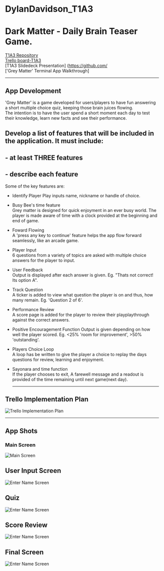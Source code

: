 # DylanDavidson_T1A3    
# Dark Matter - Daily Brain Teaser Game.  
[T1A3 Repository](https://github.com/Cheese-steak-jimmys/T1A3)  
[Trello board-T1A3](https://trello.com/invite/b/IWKUd6KC/02fde642b7e5530dbfdf037807ecee2a/t1a3-terminalapp)  
[T1A3 Slidedeck Presentation] (https://github.com/  
['Grey Matter' Terminal App Walkthrough]  
_____________________  
## App Development  
'Grey Matter' is a game developed for users/players to have fun answering a short multiple choice quiz, keeping those brain juices flowing.  
The intention is to have the user spend a short moment each day to test their knowledge, learn new facts and see their performance.  

## Develop a list of features that will be included in the application. It must include:
## - at least THREE features
## - describe each feature    
Some of the key features are:  

* Identify Player 
Play inputs name, nickname or handle of choice.  

* Busy Bee's time feature  
Grey matter is designed for quick enjoyment in an ever busy world. The player is made aware of time with a clock provided at the beginning and end of game.

* Foward Flowing  
  A 'press any key to continue' feature helps the app flow forward seamlessly, like an arcade game.  
   
* Player Input  
  6 questions from a variety of topics are asked with multiple choice answers for the player to input.  

* User Feedback  
   Output is displayed after each answer is given. Eg. "Thats not correct! Its option A".  

* Track Question  
  A ticker is added to view what question the player is on and thus, how many remain. Eg. 'Question 2 of 6'.  

* Performance Review  
  A score page is added for the player to review their playplaythrough against the correct answers.  

* Positive Encouragement Function 
  Output is given depending on how well the player scored. Eg. <25% 'room for improvement', >50% 'outstanding'.  
  
* Players Choice Loop  
 A loop has be written to give the player a choice to replay the days questions for review, learning and enjoyment.  

* Sayonara and time function  
  If the player chooses to exit, A farewell message and a readout is provided of the time remaining until next game(next day).  
    __________________________________  
## Trello Implementation Plan 
![Trello Implementation Plan](./docs/trello-main-ss.png)  
___________________________________  
## App Shots    
### Main Screen
![Main Screen](docs/grey-matter-ss.png)   
## User Input Screen
![Enter Name Screen](docs/enter-name-ss.png)  
## Quiz   
![Enter Name Screen](docs/q1-ss.png)  
## Score Review   
![Enter Name Screen](docs/score-ss.png)  
## Final Screen   
![Enter Name Screen](docs/final-page-ss.png)   
